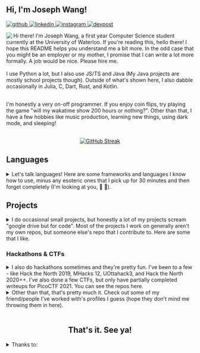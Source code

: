 <!-- Welcome to my README! Here are some 🪑chairs🪑 and 🍪cookies🍪 as you try to comprehend what godforsaken aborrhant creature arose as a result of this README... -->

<!-- Hey myself, replace this with a poppin header later when I'm not tired -->
## Hi, I'm Joseph Wang!

<!-- Please follow my socials I want friends and fame -->
<a href="https://github.com/wang-joseph" target="_blank">
  <img src=https://img.shields.io/badge/-github-%2324292e?style=for-the-badge&logo=github&logoColor=white alt="github" />
</a>
<a href="https://linkedin.com/in/wang-joseph" target="_blank">
  <img src=https://img.shields.io/badge/-linkedin-%231E77B5?style=for-the-badge&logo=linkedin&logoColor=white alt="linkedin" />
</a>
<a href="https://instagram.com/EmeraldEntity" target="_blank">
  <img src=https://img.shields.io/badge/-instagram-black?style=for-the-badge&logo=instagram&logoColor=white alt="instagram" />
</a>
<a href="https://devpost.com/EmeraldEntities" target="_blank">
  <img src=https://img.shields.io/badge/-devpost-white?style=for-the-badge&logo=devpost&logoColor=black alt="devpost" />
</a>  

<!-- Boo yeah, it's part 1 of the introduction. I say my name twice! -->
<div align="left">
  <p>
    <a href="https://github.com/wang-joseph">
      <img align="left" src="https://github-readme-stats.vercel.app/api/top-langs/?username=wang-joseph&theme=radical"/>
    </a>
  </p>

  Hi there! I'm Joseph Wang, a first year Computer Science student currently at the University of Waterloo. If you're reading this, hello there! I hope this README helps you understand me a bit more. In the odd case that you might be an employer or my mother, I promise that I can write a lot more formally. A job would be nice. Please hire me.
  <br /> <br />
  I use Python a lot, but I also use JS/TS and Java (My Java projects are mostly school projects though). Outside of what's shown here, I also dabble occasionally in Julia, C, Dart, Rust, and Kotlin.
  </p>
</div>

<!-- Woo, part 2 of the introduction! More charts and stats and cool stuff and widgets, hurrayyy. -->
<br />
<div align="left">        
  <!-- I hope I don't come off as quite boring! Maybe I should spaz this section up with emojis—it's what all the cool kids seem to be doing. -->
  I'm honestly a very on-off programmer. If you enjoy coin flips, try playing the game "will my wakatime show 200 hours or nothing?". Other than that, I have a few hobbies like music production, learning new things, using dark mode, and sleeping! 
</div>

<br />

<!-- GitHub streak! This is cool, although it'll stay at 0 for quite some time. Newlines around seem to be necessary, but I haven't the foggiest why. Probably some specification on the markdown flavouring that I haven't bothered to read! -->
<div align="center">
  
  [![GitHub Streak](http://github-readme-streak-stats.herokuapp.com?user=wang-joseph&theme=radical)](https://git.io/streak-stats)

</div>

<!-- Massive thanks to the profilinator for providing these nice SVGs! -->
## Languages

<details>
  <summary>
    Let's talk languages! Here are some frameworks and languages I know how to use, minus any esoteric ones that I pick up for 30 minutes and then forget completely (I'm looking at you, 🏁 🍇).
  </summary>

<div align="center">  
  <h3>Languages</h3>
  
  <img style="margin: 10px" src="https://profilinator.rishav.dev/skills-assets/html5-original-wordmark.svg" alt="HTML5" height="25" />  
  <img style="margin: 10px" src="https://profilinator.rishav.dev/skills-assets/css3-original-wordmark.svg" alt="CSS3" height="25" /> 
  <img style="margin: 10px" src="https://profilinator.rishav.dev/skills-assets/python-original.svg" alt="Python" height="25" />  
  <img style="margin: 10px" src="https://profilinator.rishav.dev/skills-assets/typescript-original.svg" alt="TypeScript" height="25" />  
  <img style="margin: 10px" src="https://profilinator.rishav.dev/skills-assets/javascript-original.svg" alt="JavaScript" height="25" />  
  <img style="margin: 10px" src="https://profilinator.rishav.dev/skills-assets/java-original-wordmark.svg" alt="Java" height="25" />  
</div>  

<div align="center">  
  <h3>Libraries</h3>
  
  <img style="margin: 10px" src="https://profilinator.rishav.dev/skills-assets/react-original-wordmark.svg" alt="React" height="25" />  
  <img style="margin: 10px" src="https://profilinator.rishav.dev/skills-assets/nodejs-original-wordmark.svg" alt="Node.js" height="25" />  
  <img style="margin: 10px" src="https://profilinator.rishav.dev/skills-assets/git-scm-icon.svg" alt="Git" height="25" />  
  <img style="margin: 10px" src="https://profilinator.rishav.dev/skills-assets/bootstrap-plain.svg" alt="Bootstrap" height="25" />  
  <img style="margin: 10px" src="https://profilinator.rishav.dev/skills-assets/django-original.svg" alt="Django" height="25" />  
</div>  
</details>

<!-- The real meat of this github thingy, or so I hope... I don't actually have a lot of projects, yet! -->
## Projects

<details>
  <summary> I do occasional small projects, but honestly a lot of my projects scream "google drive but for code". Most of the projects I work on generally aren't my own repos, but someone else's repo that I contribute to. Here are some that I like. </summary>
  
  <br />
  <p> <!-- The <p> tag formats it correctly -->
    <a href="https://github.com/EmeraldEntities/arknights-scraper">
      <img align="left" src="https://github-readme-stats.vercel.app/api/pin/?username=EmeraldEntities&repo=arknights-scraper&theme=radical"/>
    </a>
    <a href="https://github.com/RyanLin11/Good-Night-Out">
      <img align="center" src="https://github-readme-stats.vercel.app/api/pin/?username=RyanLin11&repo=Good-Night-Out&theme=radical"/>
    </a>

  </p>
  <p>
    <a href="https://github.com/shari09/StuCo-Website-Redesigned">
      <img align="left" src="https://github-readme-stats.vercel.app/api/pin/?username=shari09&repo=StuCo-Website-Redesigned&theme=radical&show_owner=true"/>
    </a>
    <a href="https://github.com/EmeraldEntities/hofBOTcl">
      <img align="center" src="https://github-readme-stats.vercel.app/api/pin/?username=EmeraldEntities&repo=hofBOTcl&theme=radical"/>
    </a>
  </p>
</details>

<!-- Ahhh, hackathons! Fun fact: I actually only included CTFS in here because I needed one more repo to fill the space or my formatting would break. -->
### Hackathons & CTFs
<details>
  <summary> I also do hackathons sometimes and they're pretty fun. I've been to a few - like Hack the North 2019, MHacks 12, UOttahack3, and Hack the North 2020++. I've also done a few CTFs, but only have partially completed writeups for PicoCTF 2021. You can see the repos here. </summary>
  
  <br />
  <p>
    <a href="https://github.com/HTN2021-Minute-Aid/HTN2021-Frontend">
      <img align="left" src="https://github-readme-stats.vercel.app/api/pin/?username=HTN2021-Minute-Aid&repo=HTN2021-Frontend&theme=radical&show_owner=true"/>
    </a>
    <a href="https://github.com/beepboop271/mhacks-12">
      <img align="center" src="https://github-readme-stats.vercel.app/api/pin/?username=beepboop271&repo=mhacks-12&theme=radical&show_owner=true"/>
    </a>
  </p>
  
  <p>
    <a href="https://github.com/candicez03/uottahack-3">
      <img align="left" src="https://github-readme-stats.vercel.app/api/pin/?username=candicez03&repo=uottahack-3&theme=radical&show_owner=true"/>
    </a>
    <a href="https://github.com/EmeraldEntities/yap-tapp">
      <img align="left" src="https://github-readme-stats.vercel.app/api/pin/?username=emeraldentities&repo=yap-tapp&theme=radical&show_owner=true"/>
    </a>
  </p>
</details>

<details>
  <summary>Other than that, that's pretty much it. Check out some of my friend/people I've worked with's profiles I guess (hope they don't mind me throwing them in here).</summary>

  <!-- One day I dream that Github markdown will support border=0... I've listed some people I've worked with here, they're pretty cool! -->
  <br />
  <div align="center">
    <table border="0">
      <tr>
        <td align="center">
          <a href="https://github.com/beepboop271">
            <img src="https://avatars2.githubusercontent.com/u/53926222?v=4" width="100px;" alt=""/>
            <br />
            <sub>beepboop271</sub>
          </a>
        </td>
        <td align="center">
          <a href="https://github.com/shari09">
            <img src="https://avatars0.githubusercontent.com/u/44912260?v=4" width="100px;" alt=""/>
            <br />
            <sub>shari09</sub>
          </a>
        </td>
        <td align="center">
          <a href="https://github.com/nightlight521">
            <img src="https://avatars0.githubusercontent.com/u/10256074?v=4" width="100px;" alt=""/>
            <br />
            <sub>nightlight521</sub>
          </a>
        </td>
        <td align="center">
          <a href="https://github.com/candicez03">
            <img src="https://avatars1.githubusercontent.com/u/58599808?v=4" width="100px;" alt=""/>
            <br />
            <sub>candicezzzzz</sub>
          </a>
        </td>
        <td align="center">
          <a href="https://github.com/NathanWong1106">
            <img src="https://avatars1.githubusercontent.com/u/56657800?v=4" width="100px;" alt=""/>
            <br />
            <sub>NathanWong1106</sub>
          </a>
        </td>
        <td align="center">
          <a href="https://github.com/vivian-dai">
            <img src="https://avatars.githubusercontent.com/u/38384400?v=4" width="100px;" alt=""/>
            <br />
            <sub>vivian-dai</sub>
          </a>
        </td>
      </tr>
    </table>
  </div>
</details>
<br />

<div align="center">
  <h2> That's it. See ya! </h2>
</div>

<!-- Annndd that's a wrap! Go say thanks to these lovely people and use their things! -->
<details>
  <summary> Thanks to: </summary>
    <sub>
      - <a href="https://github.com/anuraghazra/github-readme-stats">anuraghazra/github-readme-stats</a> for the repo and overall GitHub stats. <br />
      - <a href="https://github.com/DenverCoder1/github-readme-streak-stats">DenverCoder1/readme-streak-stats</a> for the streak stats. <br />
      - <a href="https://github.com/Nathan13888/VisitorBadgeReloaded">Nathan13888/VisitorBadgeReloaded</a> for the visitor badge. <br />
      - <a href="https://github.com/rishavanand/github-profilinator">rishavanand/github-profilinator</a> for the profilinator, which helped with layout, good code suggestions, and the assets. <br />
      - <a href="https://shields.io/">shields.io</a> for the badges. <br />
      - <a href="https://github.com/beepboop271">beepboop271</a>, this layout was inspired by his.<br />
      - <a href="https://github.com/vivian-dai">vivian-dai</a>, she inspired me to make a V2.<br />
      - <a href="https://github.com/shari09">shari09</a>, for supporting me through all types of days <3.<br />
      Thanks for making this profile a bit cooler!
    </sub>
</details>
